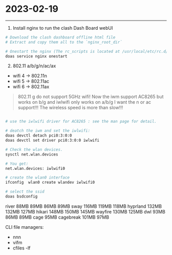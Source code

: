 # 2023-02-19
---

1. Install nginx to run the clash Dash Board webUI

```bash
# Download the clash dashboard offline html file
# Extract and copy them all to the `nginx_root_dir`

# Onestart the nginx (The rc_scripts is located at /usr/local/etc/rc.d/)
doas service nginx onestart

```

2. 802.11 a/b/g/n/ac/ax
- wifi 4 -> 802.11n
- wifi 5 -> 802.11ac
- wifi 6 -> 802.11ax

> 802.11 g do not support 5GHz wifi!
> Now the iwm support AC8265 but works on b/g and iwlwifi only works on a/b/g
> I want the n or ac support!!!
> The wireless speed is more than slow!!!


```bash

# use the iwlwifi driver for AC8265 : see the man page for detail.

# deatch the iwm and set the iwlwifi:
doas devctl detach pci0:3:0:0
doas devctl set driver pci0:3:0:0 iwlwifi

# Check the wlan devices.
sysctl net.wlan.devices                     

# You get:
net.wlan.devices: iwlwifi0

# create the wlan0 interface
ifconfig  wlan0 create wlandev iwlwifi0

# select the ssid 
doas bsdconfig 


```

river 			88MB	89MB		86MB		89MB
sway  			116MB	119MB		118MB
hyprland 		132MB 	132MB		127MB
hikari			148MB	150MB		145MB
wayfire			130MB	125MB
dwl				93MB	86MB		89MB
cage			95MB
cagebreak		101MB	97MB	

CLI file managers:
- nnn
- vifm
- cfiles
-lf



